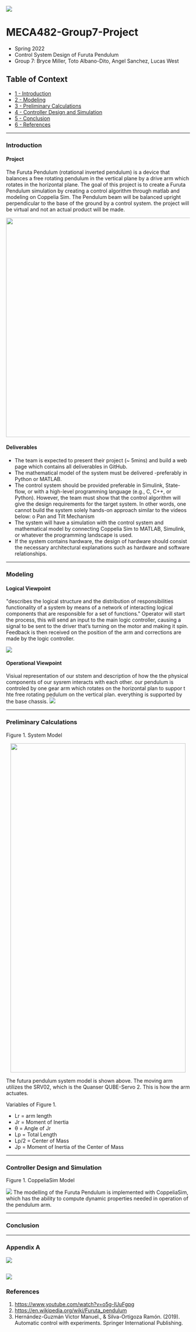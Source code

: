 ![](images/ChicoEngineering.png)
# MECA482-Group7-Project

 - Spring 2022 
 - Control System Design of Furuta Pendulum  
 - Group 7: Bryce Miller, Toto Albano-Dito, Angel Sanchez, Lucas West 

## Table of Context
+ [1 - Introduction](#Introduction) 
+ [2 - Modeling](#Modeling)
+ [3 - Preliminary Calculations](#Preliminary-Calculations)
+ [4 - Controller Design and Simulation](#Controller-Design-and-Simulation)
+ [5 - Conclusion](#Conclusion)
+ [6 - References](#References)

------------------------------------------------------------------------------------------------------
### Introduction

#### Project
The Furuta Pendulum (rotational inverted pendulum) is a device that balances a free rotating pendulum in the vertical plane by a drive arm which rotates in the horizontal plane. The goal of this project is to create a Furuta Pendulum simulation by creating a control algorithm through matlab and modeling on Coppelia Sim. The Pendulum beam will be balanced upright perpendicular to the base of the ground by a control system. the project will be virtual and not an actual product will be made. 

<p align="center">
  <img width="600" height="600" src="images/FurutaPendulum.PNG">
</p>

#### Deliverables 
- The team is expected to present their project (~ 5mins) and build a web page which contains all deliverables in GitHub.
- The mathematical model of the system must be delivered -preferably in Python or MATLAB.
- The control system should be provided preferable in Simulink, State-flow, or with a high-level
  programming language (e.g., C, C++, or Python). However, the team must show that the control algorithm will 
  give the design requirements for the target system. In other words, one cannot
  build the system solely hands-on approach similar to the videos below:
  o Pan and Tilt Mechanism
- The system will have a simulation with the control system and mathematical model by
  connecting Coppelia Sim to MATLAB, Simulink, or whatever the programming landscape is used.
- If the system contains hardware, the design of hardware should consist the necessary
  architectural explanations such as hardware and software relationships.

----------------------------------------------------------------------------------------------------
### Modeling

#### Logical Viewpoint
"describes the logical structure and the distribution of responsibilities functionality of a system by means of a network of interacting logical components that are responsible for a set of functions." Operator will start the process, this will send an input to the main logic controller, causing a signal to be sent to the driver that’s turning on the motor and making it spin. Feedback is then received on the position of the arm and corrections are made by the logic controller.

![](images/LogicalViewpoint.PNG)

#### Operational Viewpoint
Visiual representation of our ststem and description of how the the physical components of our sysrem interacts with each other. our pendulum is controled by one gear arm which rotates on the horizontal plan to suppor t hte free rotating pedulum on the vertical plan. everything is supported by the base chassis.
![](images/OperationalViewpoint.PNG)

----------------------------------------------------------------------------------------------------
### Preliminary Calculations

Figure 1. System Model

<p align="center">
  <img width="480" height="900" src="images/FBD.PNG">
</p>

The futura pendulum system model is shown above. The moving arm utilizes the SRV02, which is the Quanser QUBE-Servo 2. This is how the arm actuates.

Variables of Figure 1.
- Lr = arm length
- Jr = Moment of Inertia
- θ = Angle of Jr
- Lp = Total Length
- Lp/2 = Center of Mass
- Jp = Moment of Inertia of the Center of Mass

----------------------------------------------------------------------------------------------------
### Controller Design and Simulation 

Figure 1. CoppeliaSim Model

![](images/CoppeliaSimModel.PNG)
The modelling of the Furuta Pendulum is implemented with CoppeliaSim, which has the ability to compute dynamic properties needed in operation of the pendulum arm.

----------------------------------------------------------------------------------------------------
### Conclusion

----------------------------------------------------------------------------------------------------
### Appendix A

![](images/CapabilitiesDatabase.PNG)

![](images/TaskPlanner.PNG)
----------------------------------------------------------------------------------------------------
### References 
1) https://www.youtube.com/watch?v=o5g-lUuFgpg 
2) https://en.wikipedia.org/wiki/Furuta_pendulum
3) Hernández-Guzmán Victor Manuel., & Silva-Ortigoza Ramón. (2019). Automatic control with experiments. Springer International Publishing.


